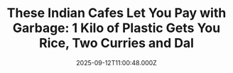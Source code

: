 ---
title: "These Indian Cafes Let You Pay with Garbage: 1 Kilo of Plastic Gets You Rice, Two Curries and Dal"
date: 2025-09-12T11:00:48.000Z
category: Human Kindness
externalLink: "https://www.goodnewsnetwork.org/these-indian-cafes-let-you-pay-with-garbage-1-kilo-of-plastic-gets-you-rice-two-curries-and-dal/"
image: ""
excerpt: "In the Indian city of Ambikapur, several Garbage Cafes will give a person an entire four-course meal if they bring 1 kilo of plastic waste with them. Feeding on average 20 people a day, it’s a clever and distinctly Indian way of clearing two hurdles in one jump: that of hunger among the lower classes, […] The post These Indian…"
---